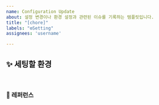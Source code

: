```yaml
---
name: Configuration Update
about: 설정 변경이나 환경 설정과 관련된 이슈를 기록하는 템플릿입니다.
title: "[chore]"
labels: "⚙️Setting"
assignees: 'username'

---
```


## ✨ 세팅할 환경

<br>

### 📕 레퍼런스